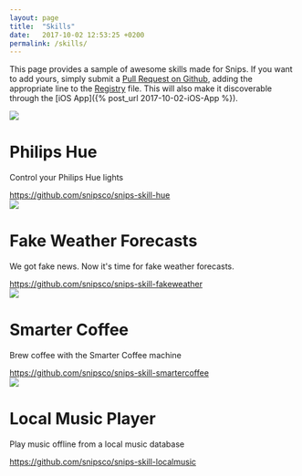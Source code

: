 ```yaml
---
layout: page
title:  "Skills"
date:   2017-10-02 12:53:25 +0200
permalink: /skills/
---
```


This page provides a sample of awesome skills made for Snips. If you want to add yours, simply submit a [Pull Request on Github](https://github.com/snipsco/snips-skills-registry/pulls), adding the appropriate line to the [Registry](https://github.com/snipsco/snips-skills-registry/blob/master/REGISTRY) file. This will also make it discoverable through the [iOS App]({% post_url 2017-10-02-iOS-App %}).

<div class="skill">
    <img src="{{ site.baseurl }}/images/skills/Light.png" srcset="{{ site.baseurl }}/images/skills/Light@2x.png 2x" />
    <h1>Philips Hue</h1>
    <p>Control your Philips Hue lights</p>
    <a href="https://github.com/snipsco/snips-skill-hue">https://github.com/snipsco/snips-skill-hue</a>
</div>

<div class="skill">
    <img src="{{ site.baseurl }}/images/skills/Weather.png" srcset="{{ site.baseurl }}/images/skills/Weather@2x.png 2x" />
    <h1>Fake Weather Forecasts</h1>
    <p>We got fake news. Now it's time for fake weather forecasts.</p>
    <a href="https://github.com/snipsco/snips-skill-hue">https://github.com/snipsco/snips-skill-fakeweather</a>
</div>

<div class="skill">
    <img src="{{ site.baseurl }}/images/skills/Coffee.png" srcset="{{ site.baseurl }}/images/skills/Coffee@2x.png 2x" />
    <h1>Smarter Coffee</h1>
    <p>Brew coffee with the Smarter Coffee machine</p>
    <a href="https://github.com/snipsco/snips-skill-smartercoffee">https://github.com/snipsco/snips-skill-smartercoffee</a>
</div>

<div class="skill">
    <img src="{{ site.baseurl }}/images/skills/Music.png" srcset="{{ site.baseurl }}/images/skills/Music@2x.png 2x" />
    <h1>Local Music Player</h1>
    <p>Play music offline from a local music database</p>
    <a href="https://github.com/snipsco/snips-skill-localmusic">https://github.com/snipsco/snips-skill-localmusic</a>
</div>